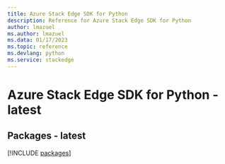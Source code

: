 ```yaml
---
title: Azure Stack Edge SDK for Python
description: Reference for Azure Stack Edge SDK for Python
author: lmazuel
ms.author: lmazuel
ms.data: 01/17/2023
ms.topic: reference
ms.devlang: python
ms.service: stackedge
---
```

# Azure Stack Edge SDK for Python - latest
## Packages - latest
[!INCLUDE [packages](stack-edge-index.md)]